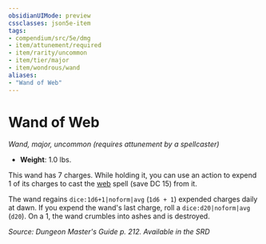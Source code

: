```yaml
---
obsidianUIMode: preview
cssclasses: json5e-item
tags:
- compendium/src/5e/dmg
- item/attunement/required
- item/rarity/uncommon
- item/tier/major
- item/wondrous/wand
aliases: 
- "Wand of Web"
---
```

# Wand of Web
*Wand, major, uncommon (requires attunement by a spellcaster)*  

- **Weight**: 1.0 lbs.

This wand has 7 charges. While holding it, you can use an action to expend 1 of its charges to cast the [web](2-Mechanics/CLI/spells/web.md) spell (save DC 15) from it.

The wand regains `dice:1d6+1|noform|avg` (`1d6 + 1`) expended charges daily at dawn. If you expend the wand's last charge, roll a `dice:d20|noform|avg` (`d20`). On a 1, the wand crumbles into ashes and is destroyed.

*Source: Dungeon Master's Guide p. 212. Available in the <span title='Systems Reference Document (5.1)'>SRD</span>*